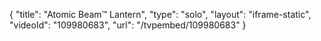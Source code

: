 {
    "title": "Atomic Beam&trade; Lantern",
    "type": "solo",
    "layout": "iframe-static",
    "videoId": "109980683",
    "url": "\/tvpembed\/109980683"
}